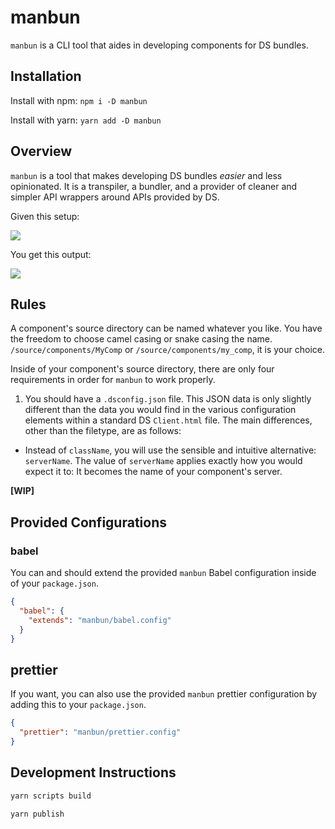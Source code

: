 # manbun

`manbun` is a CLI tool that aides in developing components for DS bundles.

## Installation

Install with npm: `npm i -D manbun`

Install with yarn: `yarn add -D manbun`

## Overview

`manbun` is a tool that makes developing DS bundles _easier_ and less opinionated. It is a transpiler, a bundler, and a provider of cleaner and simpler API wrappers around APIs provided by DS.

Given this setup:

![](https://i.imgur.com/IOMlrrE.png)

You get this output:

![](https://i.imgur.com/4UPiD5C.png)

## Rules

A component's source directory can be named whatever you like. You have the freedom to choose camel casing or snake casing the name. `/source/components/MyComp` or `/source/components/my_comp`, it is your choice.

Inside of your component's source directory, there are only four requirements in order for `manbun` to work properly.

1. You should have a `.dsconfig.json` file. This JSON data is only slightly different than the data you would find in the various configuration elements within a standard DS `Client.html` file. The main differences, other than the filetype, are as follows:

- Instead of `className`, you will use the sensible and intuitive alternative: `serverName`. The value of `serverName` applies exactly how you would expect it to: It becomes the name of your component's server.

**[WIP]**

## Provided Configurations

### babel

You can and should extend the provided `manbun` Babel configuration inside of your `package.json`.

```json
{
  "babel": {
    "extends": "manbun/babel.config"
  }
}
```

## prettier

If you want, you can also use the provided `manbun` prettier configuration by adding this to your
`package.json`.

```json
{
  "prettier": "manbun/prettier.config"
}
```

## Development Instructions

```sh
yarn scripts build
```

```sh
yarn publish
```

